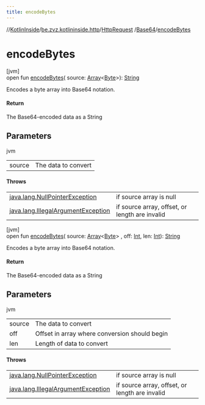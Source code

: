 ```yaml
---
title: encodeBytes
---
```

//[KotlinInside](../../../../index.html)/[be.zvz.kotlininside.http](../../index.html)/[HttpRequest](../index.html)
/[Base64](index.html)/[encodeBytes](encode-bytes.html)

# encodeBytes

[jvm]\
open fun [encodeBytes](encode-bytes.html)(
source: [Array](https://kotlinlang.org/api/latest/jvm/stdlib/kotlin/-array/index.html)<[Byte](https://kotlinlang.org/api/latest/jvm/stdlib/kotlin/-byte/index.html)>): [String](https://docs.oracle.com/javase/7/docs/api/java/lang/String.html)

Encodes a byte array into Base64 notation.

#### Return

The Base64-encoded data as a String



## Parameters


jvm

| | |
|---|---|
| source | The data to convert |

#### Throws

| | |
|---|---|
| [java.lang.NullPointerException](https://docs.oracle.com/javase/7/docs/api/java/lang/NullPointerException.html) | if source array is null |
| [java.lang.IllegalArgumentException](https://docs.oracle.com/javase/7/docs/api/java/lang/IllegalArgumentException.html) | if source array, offset, or length are invalid |

[jvm]\
open fun [encodeBytes](encode-bytes.html)(
source: [Array](https://kotlinlang.org/api/latest/jvm/stdlib/kotlin/-array/index.html)<[Byte](https://kotlinlang.org/api/latest/jvm/stdlib/kotlin/-byte/index.html)>
, off: [Int](https://kotlinlang.org/api/latest/jvm/stdlib/kotlin/-int/index.html),
len: [Int](https://kotlinlang.org/api/latest/jvm/stdlib/kotlin/-int/index.html)): [String](https://docs.oracle.com/javase/7/docs/api/java/lang/String.html)

Encodes a byte array into Base64 notation.

#### Return

The Base64-encoded data as a String

## Parameters

jvm

| | |
|---|---|
| source | The data to convert |
| off | Offset in array where conversion should begin |
| len | Length of data to convert |

#### Throws

| | |
|---|---|
| [java.lang.NullPointerException](https://docs.oracle.com/javase/7/docs/api/java/lang/NullPointerException.html) | if source array is null |
| [java.lang.IllegalArgumentException](https://docs.oracle.com/javase/7/docs/api/java/lang/IllegalArgumentException.html) | if source array, offset, or length are invalid |



